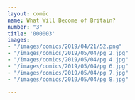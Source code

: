 ```yaml
---
layout: comic
name: What Will Become of Britain?
number: "3"
title: '000003'
images:
- "/images/comics/2019/04/21/52.png"
- "/images/comics/2019/05/04/pg 2.jpg"
- "/images/comics/2019/05/04/pg 4.jpg"
- "/images/comics/2019/05/04/pg 6.jpg"
- "/images/comics/2019/05/04/pg 7.jpg"
- "/images/comics/2019/05/04/pg 8.jpg"

---
```

